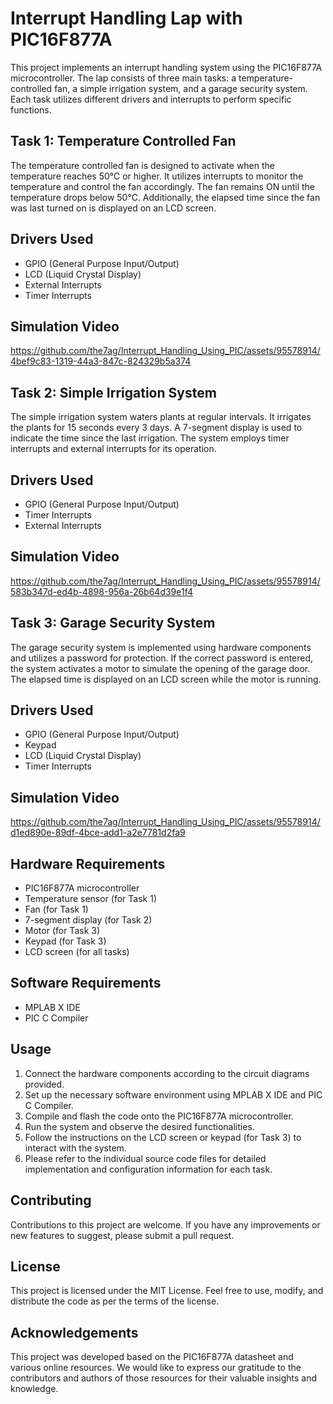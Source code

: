 # Interrupt Handling Lap with PIC16F877A
This project implements an interrupt handling system using the PIC16F877A microcontroller. The lap consists of three main tasks: a temperature-controlled fan, a simple irrigation system, and a garage security system. Each task utilizes different drivers and interrupts to perform specific functions.

## Task 1: Temperature Controlled Fan
The temperature controlled fan is designed to activate when the temperature reaches 50°C or higher. It utilizes interrupts to monitor the temperature and control the fan accordingly. The fan remains ON until the temperature drops below 50°C. Additionally, the elapsed time since the fan was last turned on is displayed on an LCD screen.

## Drivers Used
* GPIO (General Purpose Input/Output)
* LCD (Liquid Crystal Display)
* External Interrupts
* Timer Interrupts
## Simulation Video

https://github.com/the7ag/Interrupt_Handling_Using_PIC/assets/95578914/4bef9c83-1319-44a3-847c-824329b5a374


## Task 2: Simple Irrigation System
The simple irrigation system waters plants at regular intervals. It irrigates the plants for 15 seconds every 3 days. A 7-segment display is used to indicate the time since the last irrigation. The system employs timer interrupts and external interrupts for its operation.

## Drivers Used
* GPIO (General Purpose Input/Output)
* Timer Interrupts
* External Interrupts

## Simulation Video


https://github.com/the7ag/Interrupt_Handling_Using_PIC/assets/95578914/583b347d-ed4b-4898-956a-26b64d39e1f4


## Task 3: Garage Security System
The garage security system is implemented using hardware components and utilizes a password for protection. If the correct password is entered, the system activates a motor to simulate the opening of the garage door. The elapsed time is displayed on an LCD screen while the motor is running.

## Drivers Used
* GPIO (General Purpose Input/Output)
* Keypad
* LCD (Liquid Crystal Display)
* Timer Interrupts
## Simulation Video


https://github.com/the7ag/Interrupt_Handling_Using_PIC/assets/95578914/d1ed890e-89df-4bce-add1-a2e7781d2fa9


## Hardware Requirements
* PIC16F877A microcontroller
* Temperature sensor (for Task 1)
* Fan (for Task 1)
* 7-segment display (for Task 2)
* Motor (for Task 3)
* Keypad (for Task 3)
* LCD screen (for all tasks)
## Software Requirements
* MPLAB X IDE
* PIC C Compiler
## Usage
1. Connect the hardware components according to the circuit diagrams provided.
2. Set up the necessary software environment using MPLAB X IDE and PIC C Compiler.
3. Compile and flash the code onto the PIC16F877A microcontroller.
4. Run the system and observe the desired functionalities.
5. Follow the instructions on the LCD screen or keypad (for Task 3) to interact with the system.
6. Please refer to the individual source code files for detailed implementation and configuration information for each task.

## Contributing
Contributions to this project are welcome. If you have any improvements or new features to suggest, please submit a pull request.

## License
This project is licensed under the MIT License. Feel free to use, modify, and distribute the code as per the terms of the license.

## Acknowledgements
This project was developed based on the PIC16F877A datasheet and various online resources. We would like to express our gratitude to the contributors and authors of those resources for their valuable insights and knowledge.

